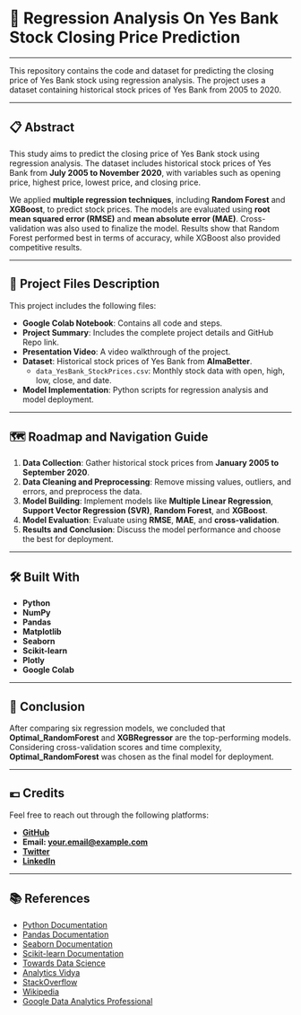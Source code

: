 # 🔬 Regression Analysis On Yes Bank Stock Closing Price Prediction
--------------------------------------------------------------------------------------------

This repository contains the code and dataset for predicting the closing price of Yes Bank stock using regression analysis. The project uses a dataset containing historical stock prices of Yes Bank from 2005 to 2020.

--------------------------------------------------------------------------------------------

## 📋 Abstract

This study aims to predict the closing price of Yes Bank stock using regression analysis. The dataset includes historical stock prices of Yes Bank from **July 2005 to November 2020**, with variables such as opening price, highest price, lowest price, and closing price.

We applied **multiple regression techniques**, including **Random Forest** and **XGBoost**, to predict stock prices. The models are evaluated using **root mean squared error (RMSE)** and **mean absolute error (MAE)**. Cross-validation was also used to finalize the model. Results show that Random Forest performed best in terms of accuracy, while XGBoost also provided competitive results.

--------------------------------------------------------------------------------------------

## 💾 Project Files Description

This project includes the following files:

- **Google Colab Notebook**: Contains all code and steps.
- **Project Summary**: Includes the complete project details and GitHub Repo link.
- **Presentation Video**: A video walkthrough of the project.
- **Dataset**: Historical stock prices of Yes Bank from **AlmaBetter**.
    - `data_YesBank_StockPrices.csv`: Monthly stock data with open, high, low, close, and date.
- **Model Implementation**: Python scripts for regression analysis and model deployment.

--------------------------------------------------------------------------------------------

## 🗺️ Roadmap and Navigation Guide

1. **Data Collection**: Gather historical stock prices from **January 2005 to September 2020**.
2. **Data Cleaning and Preprocessing**: Remove missing values, outliers, and errors, and preprocess the data.
3. **Model Building**: Implement models like **Multiple Linear Regression**, **Support Vector Regression (SVR)**, **Random Forest**, and **XGBoost**.
4. **Model Evaluation**: Evaluate using **RMSE**, **MAE**, and **cross-validation**.
5. **Results and Conclusion**: Discuss the model performance and choose the best for deployment.

--------------------------------------------------------------------------------------------

## 🛠️ Built With

- **Python**
- **NumPy**
- **Pandas**
- **Matplotlib**
- **Seaborn**
- **Scikit-learn**
- **Plotly**
- **Google Colab**

--------------------------------------------------------------------------------------------

## 📜 Conclusion

After comparing six regression models, we concluded that **Optimal_RandomForest** and **XGBRegressor** are the top-performing models. Considering cross-validation scores and time complexity, **Optimal_RandomForest** was chosen as the final model for deployment.

--------------------------------------------------------------------------------------------

## 💶 Credits

Feel free to reach out through the following platforms:

- **[GitHub](https://github.com/YourProfile)**
- **Email: your.email@example.com**
- **[Twitter](https://twitter.com/yourprofile)**
- **[LinkedIn](https://www.linkedin.com/in/yourprofile/)**

--------------------------------------------------------------------------------------------

## 📚 References

- [Python Documentation](https://docs.python.org/)
- [Pandas Documentation](https://pandas.pydata.org/pandas-docs/stable/)
- [Seaborn Documentation](https://seaborn.pydata.org/)
- [Scikit-learn Documentation](https://scikit-learn.org/stable/)
- [Towards Data Science](https://towardsdatascience.com/)
- [Analytics Vidya](https://www.analyticsvidhya.com/)
- [StackOverflow](https://stackoverflow.com/)
- [Wikipedia](https://en.wikipedia.org/)
- [Google Data Analytics Professional](https://www.coursera.org/professional-certificates/google-data-analytics)
